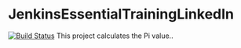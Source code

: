 # JenkinsEssentialTrainingLinkedIn
[![Build Status](http://54.174.36.100:8080/buildStatus/icon?job=JenkinsEssentialTrainingLinkedIn)](http://54.174.36.100:8080/job/JenkinsEssentialTrainingLinkedIn/)
This project calculates the Pi value..
